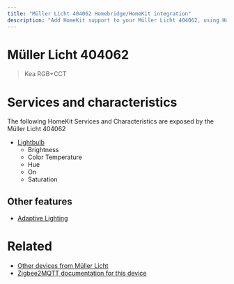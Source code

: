 ```yaml
---
title: "Müller Licht 404062 Homebridge/HomeKit integration"
description: "Add HomeKit support to your Müller Licht 404062, using Homebridge, Zigbee2MQTT and homebridge-z2m."
---
```

<!---
This file has been GENERATED using src/docgen/docgen.ts
DO NOT EDIT THIS FILE MANUALLY!
-->
# Müller Licht 404062
> Kea RGB+CCT


# Services and characteristics
The following HomeKit Services and Characteristics are exposed by
the Müller Licht 404062

* [Lightbulb](../../light.md)
  * Brightness
  * Color Temperature
  * Hue
  * On
  * Saturation

## Other features
* [Adaptive Lighting](../../light.md)

# Related
* [Other devices from Müller Licht](../index.md#muller_licht)
* [Zigbee2MQTT documentation for this device](https://www.zigbee2mqtt.io/devices/404062.html)